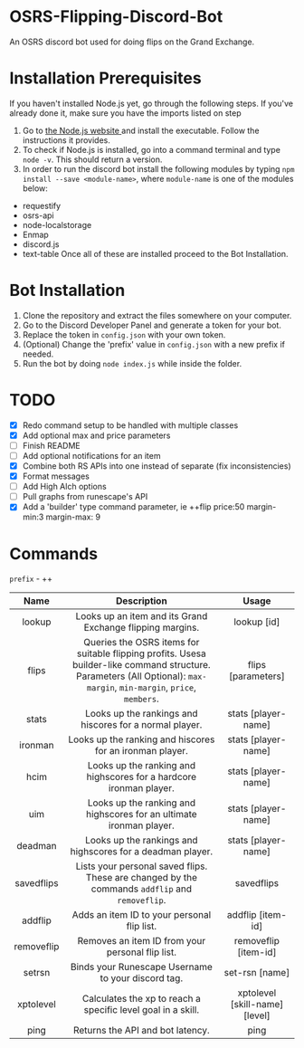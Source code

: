 # OSRS-Flipping-Discord-Bot
An OSRS discord bot used for doing flips on the Grand Exchange. 

# Installation Prerequisites 
If you haven't installed Node.js yet, go through the following steps. If you've already done it, 
make sure you have the imports listed on step <n>
  
1. Go to [the Node.js website ](https://www.nodejs.org) and install the executable. Follow the instructions it provides. 
2. To check if Node.js is installed, go into a command terminal and type `node -v`. This should return a version.
3. In order to run the discord bot install the following modules by typing `npm install --save <module-name>`, where `module-name` is one of the modules below:
  - requestify
  - osrs-api
  - node-localstorage
  - Enmap
  - discord.js
  - text-table
Once all of these are installed proceed to the Bot Installation.

# Bot Installation
1. Clone the repository and extract the files somewhere on your computer.
2. Go to the Discord Developer Panel and generate a token for your bot.
3. Replace the token in `config.json` with your own token.
4. (Optional) Change the 'prefix' value in `config.json` with a new prefix if needed. 
5. Run the bot by doing `node index.js` while inside the folder.

# TODO
- [x] Redo command setup to be handled with multiple classes 
- [x] Add optional max and price parameters 
- [ ] Finish README
- [ ] Add optional notifications for an item 
- [x] Combine both RS APIs into one instead of separate (fix inconsistencies)
- [x] Format messages 
- [ ] Add High Alch options 
- [ ] Pull graphs from runescape's API <optional>
- [x] Add a 'builder' type command parameter, ie ++flip price:50 margin-min:3 margin-max: 9

# Commands
`prefix` - ++

**Name**|**Description**|**Usage**
:-----:|:-----:|:-----:
lookup|Looks up an item and its Grand Exchange flipping margins.|lookup [id]
flips|Queries the OSRS items for suitable flipping profits. Usesa builder-like command structure. Parameters (All Optional): `max-margin`, `min-margin`, `price`, `members`.|flips [parameters]
stats|Looks up the rankings and hiscores for a normal player. |stats [player-name]
ironman|Looks up the ranking and hiscores for an ironman player.|stats [player-name]
hcim|Looks up the ranking and highscores for a hardcore ironman player.|stats [player-name]
uim|Looks up the ranking and highscores for an ultimate ironman player.|stats [player-name]
deadman|Looks up the rankings and highscores for a deadman player.|stats [player-name]
savedflips|Lists your personal saved flips. These are changed by the commands `addflip` and `removeflip`.|savedflips 
addflip|Adds an item ID to your personal flip list.|addflip [item-id]
removeflip|Removes an item ID from your personal flip list.|removeflip [item-id]
setrsn|Binds your Runescape Username to your discord tag.|set-rsn [name]
xptolevel|Calculates the xp to reach a specific level goal in a skill.|xptolevel [skill-name] [level]
ping|Returns the API and bot latency.|ping
